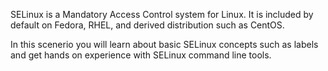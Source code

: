 SELinux is a Mandatory Access Control system for Linux. It is included by default on Fedora, RHEL, and derived distribution such as CentOS.

In this scenerio you will learn about basic SELinux concepts such as labels and get hands on experience with SELinux command line tools.



